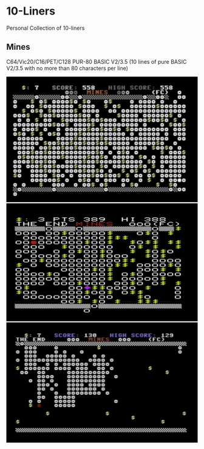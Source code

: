 # 10-Liners
Personal Collection of 10-liners

## Mines
C64/Vic20/C16/PET/C128 PUR-80 BASIC V2/3.5 (10 lines of pure BASIC V2/3.5 with no more than 80 characters per line)

![Mines](C64/Mines.jpg)
![Mines](Vic20/Mines20.jpg)
![Mines](C16/Mines16.jpg)
